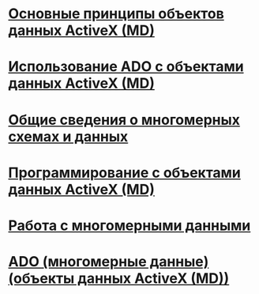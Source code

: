 # [Основные принципы объектов данных ActiveX (MD)](ado-md-fundamentals.md)
# [Использование ADO с объектами данных ActiveX (MD)](using-ado-with-ado-md.md)
# [Общие сведения о многомерных схемах и данных](overview-of-multidimensional-schemas-and-data.md)
# [Программирование с объектами данных ActiveX (MD)](programming-with-ado-md.md)
# [Работа с многомерными данными](working-with-multidimensional-data.md)
# [ADO (многомерные данные) (объекты данных ActiveX (MD))](ado-multidimensional-ado-md.md)
